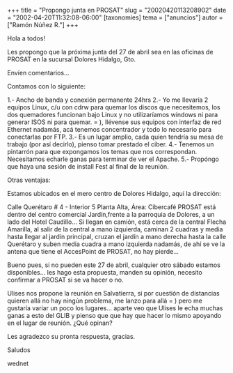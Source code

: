 +++
title = "Propongo junta en PROSAT"
slug = "20020420113208902"
date = "2002-04-20T11:32:08-06:00"
[taxonomies]
tema = ["anuncios"]
autor = ["Ramón Núñez R."]
+++

Hola a todos!

Les propongo que la próxima junta del 27 de abril sea en las oficinas de
PROSAT en la sucursal Dolores Hidalgo, Gto.

Envíen comentarios...

<!-- more -->

Contamos con lo siguiente:

1.- Ancho de banda y conexión permanente 24hrs
2.- Yo me llevaría 2 equipos Linux, c/u con cdrw para quemar los discos
que necesitemos, los dos quemadores funcionan bajo Linux y no
utilizaríamos windows ni para generar ISOS ni para quemar. = ), llévense
sus equipos con interfaz de red Ethernet nadamás, acá tenemos
concentrador y todo lo necesario para conectarlas por FTP.
3.- Es un lugar amplio, cada quien tendría su mesa de trabajo (por así
decirlo), pienso tomar prestado el ciber.
4.- Tenemos un pintarrón para que expongamos los temas que nos
correspondan. Necesitamos echarle ganas para terminar de ver el
Apache.
5.- Propóngo que haya una sesión de install Fest al final de la
reunión.

Otras ventajas:

Estamos ubicados en el mero centro de Dolores Hidalgo, aquí la
dirección:

Calle Querétaro \# 4 - Interior 5 Planta Alta, Área: Cibercafé
PROSAT está dentro del centro comercial Jardín,frente a la parroquia de
Dolores, a un lado del Hotel Caudillo...
Si llegan en camión, está cerca de la central Flecha Amarilla, al salir
de la central a mano izquierda, caminan 2 cuadras y media hasta llegar
al jardín principal, cruzan el jardín a mano derecha hasta la calle
Querétaro y suben media cuadra a mano izquierda nadamás, de ahí se ve la
antena que tiene el AccesPoint de PROSAT, no hay pierde...

Bueno pues, si no pueden este 27 de abril, cualquier otro sábado estamos
disponibles... les hago esta propuesta, manden su opinión, necesito
confirmar a PROSAT si se va hacer o no.

Ulises nos propone la reunión en Salvatierra, si por cuestión de
distancias quieren allá no hay ningún problema, me lanzo para allá = )
pero me gustaría variar un poco los lugares... aparte veo que Ulises le
echa muchas ganas a esto del GLIB y pienso que que hay que hacer lo
mismo apoyando en el lugar de reunión. ¿Qué opinan?

Les agradezco su pronta respuesta, gracias.

Saludos

wednet
